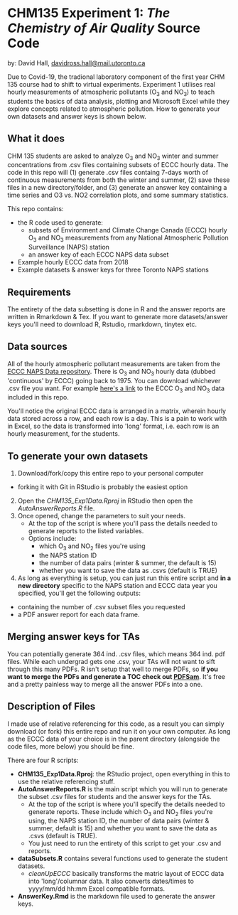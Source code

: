# CHM135 Experiment 1: *The Chemistry of Air Quality* Source Code
by: David Hall, davidross.hall@mail.utoronto.ca

Due to Covid-19, the tradional laboratory component of the first year CHM 135 course had to shift to virtual experiments. Experiment 1 utilises real hourly measurements of atmospheric pollutants (O<sub>3</sub> and NO<sub>3</sub>) to teach students the basics of data analysis, plotting and Microsoft Excel while they explore concepts related to atmospheric pollution. How to generate your own datasets and answer keys is shown below. 

## What it does

CHM 135 students are asked to analyze O<sub>3</sub> and NO<sub>3</sub> winter and summer concentrations from .csv files containing subsets of ECCC hourly data. The code in this repo will (1) generate .csv files containg 7-days worth of continuous measurements from both the winter and summer, (2) save these files in a new directory/folder, and (3) generate an answer key containing a time series and O3 vs. NO2 correlation plots, and some summary statistics. 

This repo contains:
- the R code used to generate:
  - subsets of Environment and Climate Change Canada (ECCC) hourly O<sub>3</sub> and NO<sub>3</sub> measurements from any National Atmospheric Pollution Surveillance (NAPS) station
  - an answer key of each ECCC NAPS data subset
- Example hourly ECCC data from 2018
- Example datasets & answer keys for three Toronto NAPS stations

## Requirements 

The entirety of the data subsetting is done in R and the answer reports are written in Rmarkdown & Tex. If you want to generate more datasets/answer keys you'll need to download R, Rstudio, rmarkdown, tinytex etc.

## Data sources

All of the hourly atmospheric pollutant measurements are taken from the [ECCC NAPS Data repository](http://data.ec.gc.ca/data/air/monitor/national-air-pollution-surveillance-naps-program/Data-Donnees/?lang=en). There is O<sub>3</sub> and NO<sub>3</sub> hourly data (dubbed 'continuous' by ECCC) going back to 1975. You can download whichever .csv file you want. For example [here's a link](http://data.ec.gc.ca/data/air/monitor/national-air-pollution-surveillance-naps-program/Data-Donnees/2018/ContinuousData-DonneesContinu/HourlyData-DonneesHoraires/?lang=en) to the ECCC O<sub>3</sub> and NO<sub>3</sub> data included in this repo.

You'll notice the original ECCC data is arranged in a matrix, wherein hourly data stored across a row, and each row is a day. This is a pain to work with in Excel, so the data is transformed into 'long' format, i.e. each row is an hourly measurement, for the students. 

## To generate your own datasets
 
 1. Download/fork/copy this entire repo to your personal computer 
  - forking it with Git in RStudio is probably the easiest option
 2. Open the *CHM135_Exp1Data.Rproj* in RStudio then open the *AutoAnswerReports.R* file.
 3. Once opened, change the parameters to suit your needs.
    - At the top of the script is where you'll pass the details needed to generate reports to the listed variables. 
    - Options include:
      - which O<sub>3</sub> and NO<sub>2</sub> files you're using 
      - the NAPS station ID
      - the number of data pairs (winter & summer, the default is 15) 
      - whether you want to save the data as .csvs (default is TRUE)
4. As long as everything is setup, you can just run this entire script and **in a new directory** specific to the NAPS station and ECCC data year you specified, you'll get the following outputs:
  -  containing the number of .csv subset files you requested
  - a PDF answer report for each data frame. 
  
## Merging answer keys for TAs
  
You can potentially generate 364 ind. .csv files, which means 364 ind. pdf files. While each undergrad gets one .csv, your TAs will not want to sift through this many PDFs. R isn't setup that well to merge PDFs, so **if you want to merge the PDFs and generate a TOC check out [PDFSam](https://pdfsam.org/)**. It's free and a pretty painless way to merge all the answer PDFs into a one. 

## Description of Files

I made use of relative referencing for this code, as a result you can simply download (or fork) this entire repo and run it on your own computer. As long as the ECCC data of your choice is in the parent directory (alongside the code files, more below) you should be fine. 

There are four R scripts:

- **CHM135_Exp1Data.Rproj**: the RStudio project, open everything in this to use the relative referencing stuff. 
- **AutoAnswerReports.R** is the main script which you will run to generate the subset .csv files for students and the answer keys for the TAs. 
  - At the top of the script is where you'll specify the details needed to generate reports. These include which O<sub>3</sub> and NO<sub>2</sub> files you're using, the NAPS station ID, the number of data pairs (winter & summer, default is 15) and whether you want to save the data as .csvs (default is TRUE).
  - You just need to run the entirety of this script to get your .csv and reports. 
- **dataSubsets.R** contains several functions used to generate the student datasets. 
  - *cleanUpECCC* basically transforms the matric layout of ECCC data into 'long'/columnar data. It also converts dates/times to yyyy/mm/dd hh:mm Excel compatible formats. 
- **AnswerKey.Rmd** is the markdown file used to generate the answer keys. 
  
